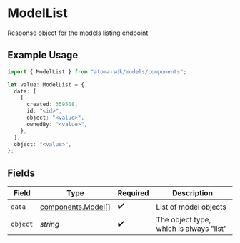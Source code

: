 # ModelList

Response object for the models listing endpoint

## Example Usage

```typescript
import { ModelList } from "atoma-sdk/models/components";

let value: ModelList = {
  data: [
    {
      created: 359508,
      id: "<id>",
      object: "<value>",
      ownedBy: "<value>",
    },
  ],
  object: "<value>",
};
```

## Fields

| Field                                                  | Type                                                   | Required                                               | Description                                            |
| ------------------------------------------------------ | ------------------------------------------------------ | ------------------------------------------------------ | ------------------------------------------------------ |
| `data`                                                 | [components.Model](../../models/components/model.md)[] | :heavy_check_mark:                                     | List of model objects                                  |
| `object`                                               | *string*                                               | :heavy_check_mark:                                     | The object type, which is always "list"                |